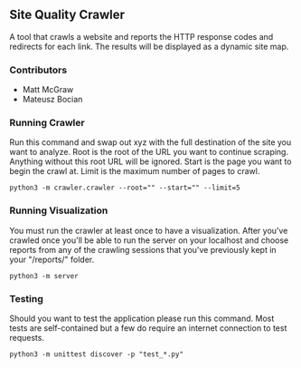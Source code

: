 ## Site Quality Crawler

A tool that crawls a website and reports the HTTP response codes and redirects for each link.
The results will be displayed as a dynamic site map.

### Contributors
* Matt McGraw
* Mateusz Bocian

### Running Crawler

Run this command and swap out xyz with the full destination of the site you want to analyze.
	Root is the root of the URL you want to continue scraping.  Anything without this root URL will be ignored.
	Start is the page you want to begin the crawl at.
	Limit is the maximum number of pages to crawl.
```
python3 -m crawler.crawler --root="" --start="" --limit=5
```

### Running Visualization

You must run the crawler at least once to have a visualization.  After you've crawled once you'll be able to run the server on your localhost and choose reports from any of the crawling sessions that you've previously kept in your "/reports/" folder.
```
python3 -m server
```

### Testing

Should you want to test the application please run this command.  Most tests are self-contained but a few do require an internet connection to test requests.
```
python3 -m unittest discover -p "test_*.py"
```